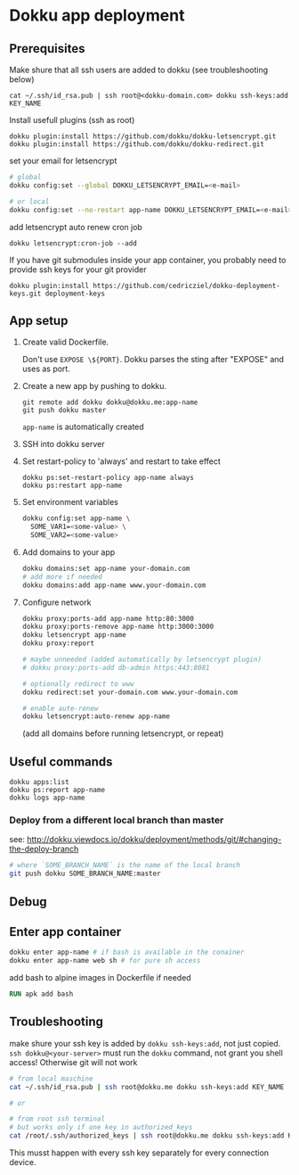 # Dokku app deployment

## Prerequisites

Make shure that all ssh users are added to dokku (see troubleshooting below)

```
cat ~/.ssh/id_rsa.pub | ssh root@<dokku-domain.com> dokku ssh-keys:add KEY_NAME
```

Install usefull plugins (ssh as root)

```
dokku plugin:install https://github.com/dokku/dokku-letsencrypt.git
dokku plugin:install https://github.com/dokku/dokku-redirect.git
```

set your email for letsencrypt

```bash
# global
dokku config:set --global DOKKU_LETSENCRYPT_EMAIL=<e-mail>

# or local
dokku config:set --no-restart app-name DOKKU_LETSENCRYPT_EMAIL=<e-mail>
```

add letsencrypt auto renew cron job

```
dokku letsencrypt:cron-job --add
```

If you have git submodules inside your app container, you probably need to
provide ssh keys for your git provider

```
dokku plugin:install https://github.com/cedricziel/dokku-deployment-keys.git deployment-keys
```

## App setup

1. Create valid Dockerfile.

   Don't use `EXPOSE \${PORT}`. Dokku parses the sting after "EXPOSE" and uses
   as port.

2. Create a new app by pushing to dokku.

   ```
   git remote add dokku dokku@dokku.me:app-name
   git push dokku master
   ```

   `app-name` is automatically created

3. SSH into dokku server

4. Set restart-policy to 'always' and restart to take effect

   ```
   dokku ps:set-restart-policy app-name always
   dokku ps:restart app-name
   ```

5. Set environment variables

   ```bash
   dokku config:set app-name \
     SOME_VAR1=<some-value> \
     SOME_VAR2=<some-value>
   ```

6. Add domains to your app

   ```bash
   dokku domains:set app-name your-domain.com
   # add more if needed
   dokku domains:add app-name www.your-domain.com
   ```

7. Configure network

   ```bash
   dokku proxy:ports-add app-name http:80:3000
   dokku proxy:ports-remove app-name http:3000:3000
   dokku letsencrypt app-name
   dokku proxy:report

   # maybe unneeded (added automatically by letsencrypt plugin)
   # dokku proxy:ports-add db-admin https:443:8081

   # optionally redirect to www
   dokku redirect:set your-domain.com www.your-domain.com

   # enable aute-renew
   dokku letsencrypt:auto-renew app-name
   ```

   (add all domains before running letsencrypt, or repeat)

## Useful commands

```
dokku apps:list
dokku ps:report app-name
dokku logs app-name
```

### Deploy from a different local branch than master

see:
http://dokku.viewdocs.io/dokku/deployment/methods/git/#changing-the-deploy-branch

```bash
# where `SOME_BRANCH_NAME` is the name of the local branch
git push dokku SOME_BRANCH_NAME:master
```

## Debug

## Enter app container

```bash
dokku enter app-name # if bash is available in the conainer
dokku enter app-name web sh # for pure sh access
```

add bash to alpine images in Dockerfile if needed

```Dockerfile
RUN apk add bash
```

## Troubleshooting

make shure your ssh key is added by `dokku ssh-keys:add`, not just copied.
`ssh dokku@<your-server>` must run the `dokku` command, not grant you shell
access! Otherwise git will not work

```bash
# from local maschine
cat ~/.ssh/id_rsa.pub | ssh root@dokku.me dokku ssh-keys:add KEY_NAME

# or

# from root ssh terminal
# but works only if one key in authorized_keys
cat /root/.ssh/authorized_keys | ssh root@dokku.me dokku ssh-keys:add KEY_NAME
```

This musst happen with every ssh key separately for every connection device.
